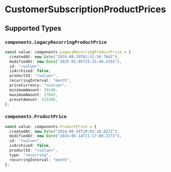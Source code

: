 # CustomerSubscriptionProductPrices


## Supported Types

### `components.LegacyRecurringProductPrice`

```typescript
const value: components.LegacyRecurringProductPrice = {
  createdAt: new Date("2024-08-29T02:51:50.766Z"),
  modifiedAt: new Date("2025-01-05T15:25:48.435Z"),
  id: "<value>",
  isArchived: false,
  productId: "<value>",
  recurringInterval: "month",
  priceCurrency: "<value>",
  minimumAmount: 39140,
  maximumAmount: 27843,
  presetAmount: 533200,
};
```

### `components.ProductPrice`

```typescript
const value: components.ProductPrice = {
  createdAt: new Date("2024-08-24T20:03:18.837Z"),
  modifiedAt: new Date("2024-06-14T11:17:00.227Z"),
  id: "<value>",
  isArchived: false,
  productId: "<value>",
  type: "recurring",
  recurringInterval: "month",
};
```

